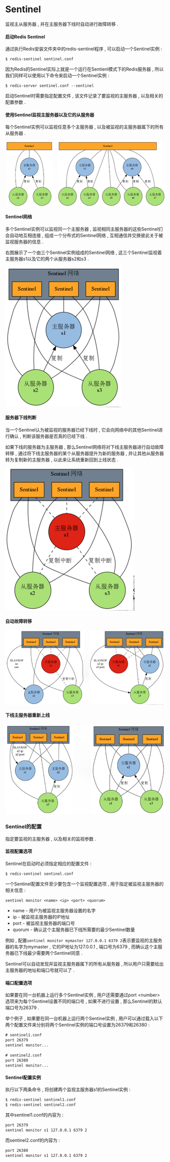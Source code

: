 # Sentinel

监视主从服务器 , 并在主服务器下线时自动进行故障转移 .

#### 启动Redis Sentinel

通过执行Redis安装文件夹中的redis-sentinel程序 , 可以启动一个Sentinel实例 :

```
$ redis-sentinel sentinel.conf
```

因为Redis的Sentinel实际上就是一个运行在Sentienl模式下的Redis服务器 , 所以我们同样可以使用以下命令来启动一个Sentinel实例 :

```
$ redis-server sentinel.conf --sentinel
```

启动Sentinel时需要指定配置文件 , 该文件记录了要监视的主服务器 , 以及相关的配置参数 .

#### 使用Sentinel监视主服务器以及它的从服务器

每个Sentinel实例可以监视任意多个主服务器 , 以及被监视的主服务器属下的所有从服务器 .

![](/assets/sentienl.png)

#### Sentinel网络

多个Sentinel实例可以监视同一个主服务器 , 监视相同主服务器的这些Sentinel们会自动地互相连接 , 组成一个分布式的Sentinel网络 , 互相通信并交换彼此关于被监视服务器的信息 .

右图展示了一个由三个Sentinel实例组成的Sentinel网络 , 这三个Sentinel监视着主服务器s1以及它的两个从服务器s2和s3 .

![](/assets/sentinel22.png)

#### 服务器下线判断

当一个Sentinel认为被监视的服务器已经下线时 , 它会向网络中的其他Sentinel进行确认 , 判断该服务器是否真的已经下线 .

如果下线的服务器为主服务器 , 那么Sentinel网络将对下线主服务器进行自动故障转移 , 通过将下线主服务器的某个从服务器提升为新的服务器 , 并让其他从服务器转为复制新的主服务器 , 以此来让系统重新回到上线状态 .

![](/assets/fuwqxx.png)

#### 自动故障转移

![](/assets/zidongguzzy.png)

#### 下线主服务器重新上线

![](/assets/xiaxianzhufwq.png)

### Sentinel的配置

指定要监视的主服务器 , 以及相关的监视参数 .

#### 监视配置选项

Sentinel在启动时必须指定相应的配置文件 :

```
$ redis-sentinel sentinel.conf
```

一个Sentinel配置文件至少要包含一个监视配置选项 , 用于指定被监视主服务器的相关信息 :

```
sentinel monitor <name> <ip> <port> <quorum>
```

* name - 用户为被监视主服务器设置的名字
* ip - 被监视主服务器的IP地址
* port - 被监视主服务器的端口号
* quorum - 确认这个主服务器已下线所需要的最少Sentinel数量

例如 , 配置`sentinel monitor mymaster 127.0.0.1 6379 2`表示要监视的主服务器的名字为mymaster , 它的IP地址为127.0.0.1 , 端口号为6379 , 而确认这个主服务器已下线最少需要两个Sentinel同意 .

Sentinel可以自动发现并监视主服务器属下的所有从服务器 , 所以用户只需要给出主服务器的地址和端口号就可以了 .

#### 端口配置选项

如果要在同一台机器上运行多个Sentinel实例 , 用户还需要通过port &lt;number&gt; 选项来为每个Sentinel设置不同的端口号 , 如果不进行设置 , 那么Sentinel的默认端口号为26379 .

举个例子 , 如果要在同一台机器上运行两个Sentinel实例 , 用户可以通过载入以下两个配置文件来分别将两个Sentinel实例的端口号设置为26379和26380 :

```
# sentinel1.conf
port 26379
sentinel monitor...

# sentinel2.conf
port 26380
sentinel monitor...
```

#### Sentinel配置实例

执行以下两条命令 , 将创建两个监视主服务器s1的Sentinel实例 :

```
$ redis-sentinel sentinel1.conf
$ redis-sentinel sentinel2.conf
```

其中sentinel1.conf的内容为 :

```
port 26379
sentinel monitor s1 127.0.0.1 6379 2
```

而sentinel2.conf的内容为 :

```
port 26380
sentinel monitor s1 127.0.0.1 6379 2
```



